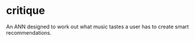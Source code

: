 # critique
An ANN designed to work out what music tastes a user has to create smart recommendations.
